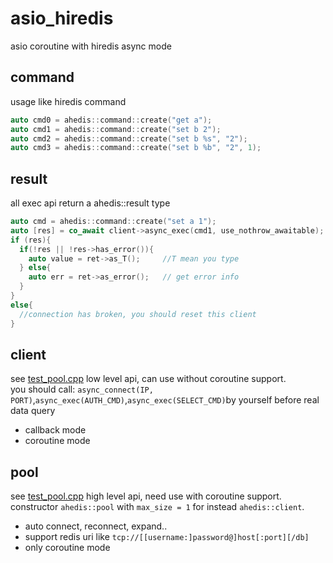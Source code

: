 # asio_hiredis
asio coroutine with hiredis async mode

## command
usage like hiredis command
```c++
auto cmd0 = ahedis::command::create("get a");
auto cmd1 = ahedis::command::create("set b 2");
auto cmd2 = ahedis::command::create("set b %s", "2");
auto cmd3 = ahedis::command::create("set b %b", "2", 1);
```
## result
all exec api return a ahedis::result type
```c++
auto cmd = ahedis::command::create("set a 1");
auto [res] = co_await client->async_exec(cmd1, use_nothrow_awaitable);
if (res){
  if(!res || !res->has_error()){
    auto value = ret->as_T();     //T mean you type
  } else{
    auto err = ret->as_error();   // get error info
  }
}
else{
  //connection has broken, you should reset this client
}
```


## client
see [test_pool.cpp](./tests/test_pool.cpp)
low level api, can use without coroutine support.\
you should call: ```async_connect(IP, PORT)```,```async_exec(AUTH_CMD)```,```async_exec(SELECT_CMD)```by yourself before real data query
- callback mode
- coroutine mode

## pool
see [test_pool.cpp](./tests/test_pool.cpp)
high level api, need use with coroutine support. constructor ```ahedis::pool``` with ```max_size = 1``` for instead ```ahedis::client```.
- auto connect, reconnect, expand..
- support redis uri like ```tcp://[[username:]password@]host[:port][/db]```
- only coroutine mode
